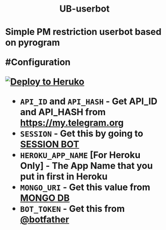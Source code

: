 <h1 align="center"> <b>UB-userbot</b> <h1>



Simple PM restriction userbot based on pyrogram



#Configuration

[![Deploy to Heruko](https://www.herokucdn.com/deploy/button.svg)](https://heroku.com/deploy?template=https://github.com/panda0980/UB-userbot)


- `API_ID` and `API_HASH` - Get API_ID and API_HASH from https://my.telegram.org
- `SESSION` - Get this by going to [SESSION BOT](https://replit.com/@sanjayja/Pyrostringsession)
- `HEROKU_APP_NAME` [For Heroku Only] - The App Name that you put in first in Heroku
- `MONGO_URI` - Get this value from [MONGO DB](https://www.mongodb.com/cloud/atlas/signup)
- `BOT_TOKEN` - Get this from [@botfather](https://t.me/botfather)
